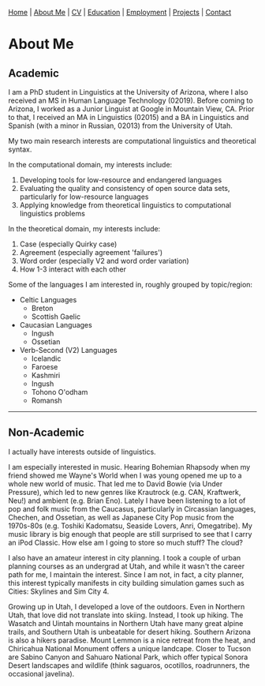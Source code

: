 [Home](index.md) | [About Me](aboutme.md) | [CV](cv.md) | [Education](education.md) | [Employment](employment.md) | [Projects](projects.md) | [Contact](contact.md)

# About Me

## Academic

I am a PhD student in Linguistics at the University of Arizona, where I also received an MS in Human Language Technology (02019). Before coming to Arizona, I worked as a Junior Linguist at Google in Mountain View, CA. Prior to that, I received an MA in Linguistics (02015) and a BA in Linguistics and Spanish (with a minor in Russian, 02013) from the University of Utah.

My two main research interests are computational linguistics and theoretical syntax.  

In the computational domain, my interests include:
1. Developing tools for low-resource and endangered languages
2. Evaluating the quality and consistency of open source data sets, particularly for low-resource languages
3. Applying knowledge from theoretical linguistics to computational linguistics problems

In the theoretical domain, my interests include:
1. Case (especially Quirky case)
2. Agreement (especially agreement 'failures')
3. Word order (especially V2 and word order variation)
4. How 1-3 interact with each other

Some of the languages I am interested in, roughly grouped by topic/region:
- Celtic Languages
  - Breton
  - Scottish Gaelic
- Caucasian Languages
  - Ingush
  - Ossetian
- Verb-Second (V2) Languages
  - Icelandic
  - Faroese
  - Kashmiri
  - Ingush
  - Tohono O'odham
  - Romansh

------
## Non-Academic


I actually have interests outside of linguistics.  

I am especially interested in music. Hearing Bohemian Rhapsody when my friend showed me Wayne's World when I was young opened me up to a whole new world of music. That led me to David Bowie (via Under Pressure), which led to new genres like Krautrock (e.g. CAN, Kraftwerk, Neu!) and ambient (e.g. Brian Eno). Lately I have been listening to a lot of pop and folk music from the Caucasus, particularly in Circassian languages, Chechen, and Ossetian, as well as Japanese City Pop music from the 1970s-80s (e.g. Toshiki Kadomatsu, Seaside Lovers, Anri, Omegatribe). My music library is big enough that people are still surprised to see that I carry an iPod Classic. How else am I going to store so much stuff? The cloud?  

I also have an amateur interest in city planning. I took a couple of urban planning courses as an undergrad at Utah, and while it wasn't the career path for me, I maintain the interest. Since I am not, in fact, a city planner, this interest typically manifests in city building simulation games such as Cities: Skylines and Sim City 4.  

Growing up in Utah, I developed a love of the outdoors. Even in Northern Utah, that love did not translate into skiing. Instead, I took up hiking. The Wasatch and Uintah mountains in Northern Utah have many great alpine trails, and Southern Utah is unbeatable for desert hiking. Southern Arizona is also a hikers paradise. Mount Lemmon is a nice retreat from the heat, and Chiricahua National Monument offers a unique landcape. Closer to Tucson are Sabino Canyon and Sahuaro National Park, which offer typical Sonora Desert landscapes and wildlife (think saguaros, ocotillos, roadrunners, the occasional javelina).  

 
